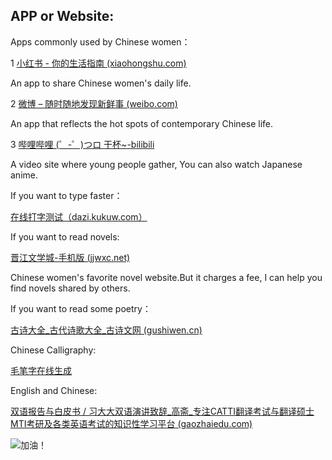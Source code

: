 ## APP or Website:

Apps commonly used by Chinese women：

1 [小红书 - 你的生活指南 (xiaohongshu.com)](https://www.xiaohongshu.com/explore)

An app to share Chinese women's daily life.

2 [微博 – 随时随地发现新鲜事 (weibo.com)](https://weibo.com/)

An app that reflects the hot spots of contemporary Chinese life.

3 [哔哩哔哩 (゜-゜)つロ 干杯~-bilibili](https://www.bilibili.com/)

A video site where young people gather, You can also watch Japanese anime.

If you want to type faster：

[在线打字测试（dazi.kukuw.com）](https://dazi.kukuw.com/)

If you want to read novels:

[晋江文学城-手机版 (jjwxc.net)](https://m.jjwxc.net/)

Chinese women's favorite novel website.But it charges a fee, I can help you find novels shared by others.

If you want to read some poetry：

[古诗大全_古代诗歌大全_古诗文网 (gushiwen.cn)](https://www.gushiwen.cn/gushi/)

Chinese Calligraphy: 

[毛笔字在线生成](http://www.akuziti.com/mb/)

English and Chinese:

[双语报告与白皮书 / 习大大双语演讲致辞_高斋_专注CATTI翻译考试与翻译硕士MTI考研及各类英语考试的知识性学习平台 (gaozhaiedu.com)](https://www.gaozhaiedu.com/html/whitepaper/xidadashuangyuyanjiangzhici/)

![加油！](https://img1.baidu.com/it/u=2120242277,2862452986&fm=253&fmt=auto&app=138&f=GIF?w=497&h=500)


